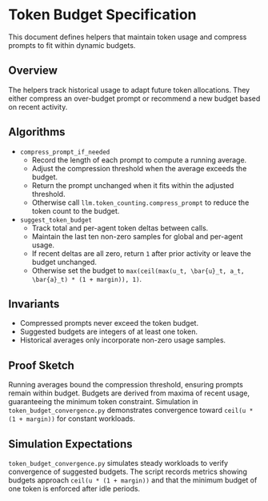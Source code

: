 # Token Budget Specification

This document defines helpers that maintain token usage and compress prompts to
fit within dynamic budgets.

## Overview

The helpers track historical usage to adapt future token allocations. They
either compress an over-budget prompt or recommend a new budget based on recent
activity.

## Algorithms

- `compress_prompt_if_needed`
    - Record the length of each prompt to compute a running average.
    - Adjust the compression threshold when the average exceeds the budget.
    - Return the prompt unchanged when it fits within the adjusted threshold.
    - Otherwise call `llm.token_counting.compress_prompt` to reduce the token
      count to the budget.
- `suggest_token_budget`
    - Track total and per-agent token deltas between calls.
    - Maintain the last ten non-zero samples for global and per-agent usage.
    - If recent deltas are all zero, return `1` after prior activity or leave
      the budget unchanged.
    - Otherwise set the budget to
      `max(ceil(max(u_t, \bar{u}_t, a_t, \bar{a}_t) * (1 + margin)), 1)`.

## Invariants

- Compressed prompts never exceed the token budget.
- Suggested budgets are integers of at least one token.
- Historical averages only incorporate non-zero usage samples.

## Proof Sketch

Running averages bound the compression threshold, ensuring prompts remain within
budget. Budgets are derived from maxima of recent usage, guaranteeing the
minimum token constraint. Simulation in `token_budget_convergence.py`
demonstrates convergence toward `ceil(u * (1 + margin))` for constant
workloads.

## Simulation Expectations

`token_budget_convergence.py` simulates steady workloads to verify convergence
of suggested budgets. The script records metrics showing budgets approach
`ceil(u * (1 + margin))` and that the minimum budget of one token is enforced
after idle periods.

